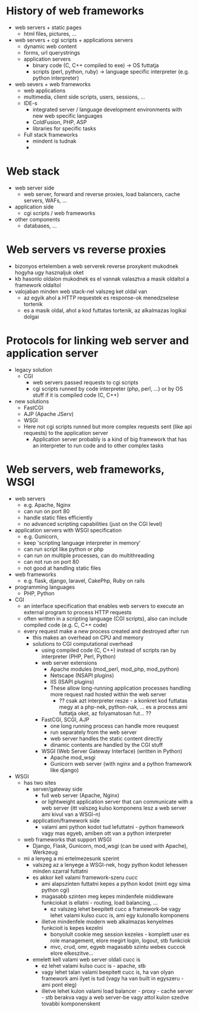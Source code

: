 # History of web frameworks
* web servers + static pages
  * html files, pictures, ...
* web servers + cgi scripts + applications servers
  * dynamic web content
  * forms, url querystrings
  * application servers
    * binary code (C, C++ compiled to exe) -> OS futtatja
    * scripts (perl, python, ruby) -> language specific interpreter (e.g. python interpreter)
* web severs + web frameworks
  * web applications
  * multimedia, client side scripts, users, sessions, ...
  * IDE-s
    * integrated server / language development environments with new web specific languages
    * ColdFusion, PHP, ASP
    * libraries for specific tasks
  * Full stack frameworks
    * mindent is tudnak
    * 
# Web stack
* web server side
  * web server, forward and reverse proxies, load balancers, cache servers, WAFs, ...
* application side
  * cgi scripts / web frameworks
* other components
  * databases, ...
# Web servers vs reverse proxies
* bizonyos ertelemben a web serverek reverse proxykent mukodnek hogyha ugy hasznaljuk oket
* kb hasonlo oldalon mukodnek es el vannak valasztva a masik oldaltol a framework oldaltol
* valojaban minden web stack-nel valszeg ket oldal van
  * az egyik ahol a HTTP requestek es response-ok menedzselese tortenik
  * es a masik oldal, ahol a kod futtatas tortenik, az alkalmazas logikai dolgai
# Protocols for linking web server and application server
* legacy solution
  * CGI
    * web servers passed requests to cgi scripts
    * cgi scripts runned by code interpreter (php, perl, ...) or by OS stuff if it is compiled code (C, C++)
* new solutions
  * FastCGI
  * AJP (Apache JServ)
  * WSGI
  * Here not cgi scripts runned but more complex requests sent (like api requests) to the application server
    * Application server probably is a kind of big framework that has an interpreter to run code and to other complex tasks
# Web servers, web frameworks, WSGI
* web servers
  * e.g. Apache, Nginx
  * can run on port 80
  * handle static files efficiently
  * no advanced scripting capabilities (just on the CGI level)
* application servers with WSGI specification
  * e.g. Gunicorn,
  * keep 'scripting language interpreter in memory'
  * can run script like python or php
  * can run on multiple processes, can do multithreading
  * can not run on port 80
  * not good at handling static files
* web frameworks
  * e.g. flask, django, laravel, CakePhp, Ruby on rails
* programming languages
  * PHP, Python
* CGI
  * an interface specification that enables web servers to execute an external program to process HTTP requests
  * often written in a scripting language (CGI scripts), also can include compiled code (e.g. C, C++ code)
  * every request make a new process created and destroyed after run
    * this makes an overhead on CPU and memory
    * solutions to CGI computational overhead
      * using compiled code (C, C++) instead of scripts ran by interpreter (PHP, Perl, Python)
      * web server extensions
        * Apache modules (mod_perl, mod_php, mod_python)
        * Netscape (NSAPI plugins)
        * IIS (ISAPI plugins)
        * These allow long-running application processes handling more request nad hosted within the web server
          * ?? csak azt interpreter resze - a konkret kod futtatas megy at a php-nek, python-nak, ... es a process ami futtatja oket, az folyamatosan fut... ??
      * FastCGI, SCGI, AJP
        * one long running process can handle more reuquest
        * run separately from the web server
        * web server handles the static content directly
        * dinamic contents are handled by the CGI stuff
      * WSGI (Web Server Gateway Interface) (written in Python)
        * Apache mod_wsgi
        * Gunicorn web server (with nginx and a python framework like django)
* WSGI
  * has two sites
    * server/gateway side
      * full web server (Apache, Nginx)
      * or lightweight application server that can communicate with a web server (itt valszeg kulso komponens lesz a web server ami kivul van a WSGI-n)
    * application/framework side
      * valami ami python kodot tud lefuttatni - python framework vagy mas egyeb, amiben ott van a python interpreter
  * web frameworks that support WSGI
    * Django, Flask, Gunicorn, mod_wsgi (can be used with Apache), Werkzeug
  * mi a lenyeg a mi ertelmezesunk szerint
    * valszeg az a lenyege a WSGI-nek, hogy python kodot lehessen minden szarral futtatni
    * es akkor kell valami framework-szeru cucc
      * ami alapszinten futtatni kepes a python kodot (mint egy sima python cgi)
      * magasabb szinten meg kepes mindenfele middleware funkciokat is ellatni - routing, load balancing, ...
        * ez valszeg lehet beepitett cucc a framework-be vagy lehet valami kulso cucc is, ami egy kulonallo komponens
      * illetve mindenfele modern web alkalmazas kenyelmes funkcioit is kepes kezelni
        * bonyolult cookie meg session kezeles - komplett user es role management, elore megirt login, logout, stb funkciok
        * mvc, crud, omr, egyeb magasabb szintu webes cuccok elore elkeszitve...
    * emelett kell valami web server oldali cucc is
      * ez lehet valami kulso cucc is - apache, stb
      * vagy lehet talan valami beepitett cucc is, ha van olyan framework ami ilyet is tud (vagy ha van built in egyszeru - ami pont eleg)
      * illetve lehet kulon valami load balancer - proxy - cache server - stb berakva vagy a web server-be vagy attol kulon szedve tovabbi komponenskent

